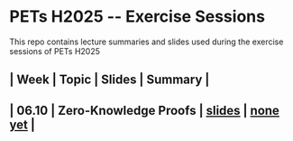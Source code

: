 # PETs H2025 -- Exercise Sessions

This repo contains lecture summaries and slides used during the exercise sessions of PETs H2025

| Week | Topic | Slides | Summary |
-----------------------------------
| 06.10 | Zero-Knowledge Proofs | [slides](slides/slides_ex03.pdf) | [none yet]() |
-----------------------------------

